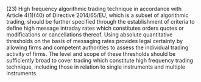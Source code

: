 (23) High frequency algorithmic trading technique in accordance with Article 4(1)(40) of Directive 2014/65/EU, which is a subset of algorithmic trading, should be further specified through the establishment of criteria to define high message intraday rates which constitutes orders quotes or modifications or cancellations thereof. Using absolute quantitative thresholds on the basis of messaging rates provides legal certainty by allowing firms and competent authorities to assess the individual trading activity of firms. The level and scope of these thresholds should be sufficiently broad to cover trading which constitute high frequency trading technique, including those in relation to single instruments and multiple instruments.